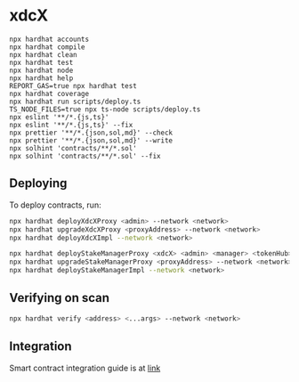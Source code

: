 # xdcX

```shell
npx hardhat accounts
npx hardhat compile
npx hardhat clean
npx hardhat test
npx hardhat node
npx hardhat help
REPORT_GAS=true npx hardhat test
npx hardhat coverage
npx hardhat run scripts/deploy.ts
TS_NODE_FILES=true npx ts-node scripts/deploy.ts
npx eslint '**/*.{js,ts}'
npx eslint '**/*.{js,ts}' --fix
npx prettier '**/*.{json,sol,md}' --check
npx prettier '**/*.{json,sol,md}' --write
npx solhint 'contracts/**/*.sol'
npx solhint 'contracts/**/*.sol' --fix
```

## Deploying

To deploy contracts, run:

```bash
npx hardhat deployXdcXProxy <admin> --network <network>
npx hardhat upgradeXdcXProxy <proxyAddress> --network <network>
npx hardhat deployXdcXImpl --network <network>

npx hardhat deployStakeManagerProxy <xdcX> <admin> <manager> <tokenHub> <bcDepositWallet> <bot> --network <network>
npx hardhat upgradeStakeManagerProxy <proxyAddress> --network <network>
npx hardhat deployStakeManagerImpl --network <network>
```

## Verifying on scan

```bash
npx hardhat verify <address> <...args> --network <network>
```

## Integration

Smart contract integration guide is at [link](INTEGRATION.md)
